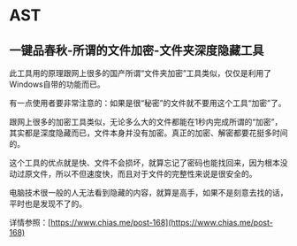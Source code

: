 AST
===
## 一键品春秋-所谓的文件加密-文件夹深度隐藏工具 ##

此工具用的原理跟网上很多的国产所谓“文件夹加密”工具类似，仅仅是利用了Windows自带的功能而已。

有一点使用者要非常注意的：如果是很“秘密”的文件就不要用这个工具“加密”了。

跟网上很多的加密工具类似，无论多么大的文件都能在1秒内完成所谓的“加密”，其实都是深度隐藏而已，文件本身并没有加密。真正的加密、解密都要花挺多时间的。

这个工具的优点就是快、文件不会损坏，就算忘记了密码也能找回来，因为根本没动过原文件，所以不但速度快，而且对于文件的完整性来说是很安全的。

电脑技术很一般的人无法看到隐藏的内容，就算是高手，如果不是刻意去找的话，平时也是发现不了的。

详情参照：[https://www.chias.me/post-168](https://www.chias.me/post-168)
